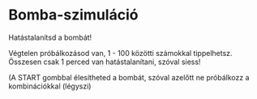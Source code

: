 # Bomba-szimuláció

Hatástalanítsd a bombát!

Végtelen próbálkozásod van, 1 - 100 közötti számokkal tippelhetsz. Összesen csak 1 perced van hatástalanítani, szóval siess!

(A START gombbal élesítheted a bombát, szóval azelőtt ne próbálkozz a kombinációkkal (légyszi)
